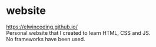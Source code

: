 # website
https://elwincoding.github.io/  
Personal website that I created to learn HTML, CSS and JS.  
No frameworks have been used. 

